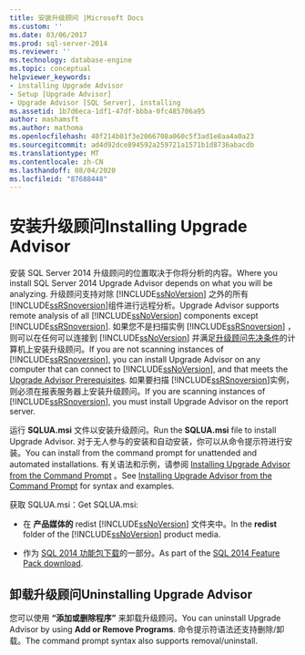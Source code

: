 ```yaml
---
title: 安装升级顾问 |Microsoft Docs
ms.custom: ''
ms.date: 03/06/2017
ms.prod: sql-server-2014
ms.reviewer: ''
ms.technology: database-engine
ms.topic: conceptual
helpviewer_keywords:
- installing Upgrade Advisor
- Setup [Upgrade Advisor]
- Upgrade Advisor [SQL Server], installing
ms.assetid: 1b7d6eca-1df1-47df-bbba-0fc485706a95
author: mashamsft
ms.author: mathoma
ms.openlocfilehash: 40f214b01f3e2066708a060c5f3ad1e8aa4a0a23
ms.sourcegitcommit: ad4d92dce894592a259721a1571b1d8736abacdb
ms.translationtype: MT
ms.contentlocale: zh-CN
ms.lasthandoff: 08/04/2020
ms.locfileid: "87688448"
---
```

# <a name="installing-upgrade-advisor"></a><span data-ttu-id="6e15d-102">安装升级顾问</span><span class="sxs-lookup"><span data-stu-id="6e15d-102">Installing Upgrade Advisor</span></span>
  <span data-ttu-id="6e15d-103">安装 SQL Server 2014 升级顾问的位置取决于你将分析的内容。</span><span class="sxs-lookup"><span data-stu-id="6e15d-103">Where you install SQL Server 2014 Upgrade Advisor depends on what you will be analyzing.</span></span> <span data-ttu-id="6e15d-104">升级顾问支持对除 [!INCLUDE[ssNoVersion](../../includes/ssnoversion-md.md)] 之外的所有 [!INCLUDE[ssRSnoversion](../../includes/ssrsnoversion-md.md)]组件进行远程分析。</span><span class="sxs-lookup"><span data-stu-id="6e15d-104">Upgrade Advisor supports remote analysis of all [!INCLUDE[ssNoVersion](../../includes/ssnoversion-md.md)] components except [!INCLUDE[ssRSnoversion](../../includes/ssrsnoversion-md.md)].</span></span> <span data-ttu-id="6e15d-105">如果您不是扫描实例 [!INCLUDE[ssRSnoversion](../../includes/ssrsnoversion-md.md)] ，则可以在任何可以连接到 [!INCLUDE[ssNoVersion](../../includes/ssnoversion-md.md)] 并满足[升级顾问先决条件](../../../2014/sql-server/install/upgrade-advisor-prerequisites.md)的计算机上安装升级顾问。</span><span class="sxs-lookup"><span data-stu-id="6e15d-105">If you are not scanning instances of [!INCLUDE[ssRSnoversion](../../includes/ssrsnoversion-md.md)], you can install Upgrade Advisor on any computer that can connect to [!INCLUDE[ssNoVersion](../../includes/ssnoversion-md.md)], and that meets the [Upgrade Advisor Prerequisites](../../../2014/sql-server/install/upgrade-advisor-prerequisites.md).</span></span> <span data-ttu-id="6e15d-106">如果要扫描 [!INCLUDE[ssRSnoversion](../../includes/ssrsnoversion-md.md)]实例，则必须在报表服务器上安装升级顾问。</span><span class="sxs-lookup"><span data-stu-id="6e15d-106">If you are scanning instances of [!INCLUDE[ssRSnoversion](../../includes/ssrsnoversion-md.md)], you must install Upgrade Advisor on the report server.</span></span>  
  
 <span data-ttu-id="6e15d-107">运行 **SQLUA.msi** 文件以安装升级顾问。</span><span class="sxs-lookup"><span data-stu-id="6e15d-107">Run the **SQLUA.msi** file to install Upgrade Advisor.</span></span> <span data-ttu-id="6e15d-108">对于无人参与的安装和自动安装，你可以从命令提示符进行安装。</span><span class="sxs-lookup"><span data-stu-id="6e15d-108">You can install from the command prompt for unattended and automated installations.</span></span> <span data-ttu-id="6e15d-109">有关语法和示例，请参阅 [Installing Upgrade Advisor from the Command Prompt](../../../2014/sql-server/install/installing-upgrade-advisor-from-the-command-prompt.md) 。</span><span class="sxs-lookup"><span data-stu-id="6e15d-109">See [Installing Upgrade Advisor from the Command Prompt](../../../2014/sql-server/install/installing-upgrade-advisor-from-the-command-prompt.md) for syntax and examples.</span></span>  
  
 <span data-ttu-id="6e15d-110">获取 SQLUA.msi：</span><span class="sxs-lookup"><span data-stu-id="6e15d-110">Get SQLUA.msi:</span></span>  
  
-   <span data-ttu-id="6e15d-111">在 **产品媒体的** redist [!INCLUDE[ssNoVersion](../../includes/ssnoversion-md.md)] 文件夹中。</span><span class="sxs-lookup"><span data-stu-id="6e15d-111">In the **redist** folder of the [!INCLUDE[ssNoVersion](../../includes/ssnoversion-md.md)] product media.</span></span>  
  
-   <span data-ttu-id="6e15d-112">作为 [SQL 2014 功能包下载](https://www.microsoft.com/download/details.aspx?id=42295)的一部分。</span><span class="sxs-lookup"><span data-stu-id="6e15d-112">As part of the [SQL 2014 Feature Pack download](https://www.microsoft.com/download/details.aspx?id=42295).</span></span>  
  
## <a name="uninstalling-upgrade-advisor"></a><span data-ttu-id="6e15d-113">卸载升级顾问</span><span class="sxs-lookup"><span data-stu-id="6e15d-113">Uninstalling Upgrade Advisor</span></span>  
 <span data-ttu-id="6e15d-114">您可以使用 **“添加或删除程序”** 来卸载升级顾问。</span><span class="sxs-lookup"><span data-stu-id="6e15d-114">You can uninstall Upgrade Advisor by using **Add or Remove Programs**.</span></span> <span data-ttu-id="6e15d-115">命令提示符语法还支持删除/卸载。</span><span class="sxs-lookup"><span data-stu-id="6e15d-115">The command prompt syntax also supports removal/uninstall.</span></span>  
  
  

